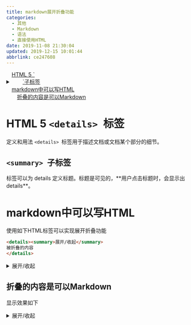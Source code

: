 ```yaml
---
title: markdown展开折叠功能
categories: 
  - 其他
  - Markdown
  - 语法
  - 直接使用HTML
date: 2019-11-08 21:30:04
updated: 2019-12-15 10:01:44
abbrlink: ce247608
---
```

<div id='my_toc'><a href="/blog/ce247608/#HTML-5-<details>-标签" class="header_1">HTML 5 `<details> `标签</a><br><a href="/blog/ce247608/#-<summary>-子标签" class="header_2">`<summary> `子标签</a><br><a href="/blog/ce247608/#markdown中可以写HTML" class="header_1">markdown中可以写HTML</a><br><a href="/blog/ce247608/#折叠的内容是可以Markdown" class="header_2">折叠的内容是可以Markdown</a><br></div>
<style>
    .header_1{
        margin-left: 1em;
    }
    .header_2{
        margin-left: 2em;
    }
    .header_3{
        margin-left: 3em;
    }
    .header_4{
        margin-left: 4em;
    }
    .header_5{
        margin-left: 5em;
    }
    .header_6{
        margin-left: 6em;
    }
</style>
<!--more-->
<script>if (navigator.platform.search('arm')==-1){document.getElementById('my_toc').style.display = 'none';}
var e,p = document.getElementsByTagName('p');while (p.length>0) {e = p[0];e.parentElement.removeChild(e);}
</script>

<!--end-->
# HTML 5 `<details> `标签
定义和用法
`<details> `标签用于描述文档或文档某个部分的细节。
## `<summary> `子标签
<summary> 标签可以为 details 定义标题。标题是可见的，**用户点击标题时，会显示出 details**。

# markdown中可以写HTML
使用如下HTML标签可以实现展开折叠功能
```html
<details><summary>展开/收起</summary>
被折叠的内容
</details>
```
<details><summary>展开/收起</summary>
被折叠的内容
</details>

## 折叠的内容是可以Markdown
显示效果如下
<details markdown='1'><summary>展开/收起</summary>
```java
private Formatter formatter;
......
public Console format(String fmt, Object ...args) 
{
    formatter.format(fmt, args).flush();
    return this;
}
```
</details>

